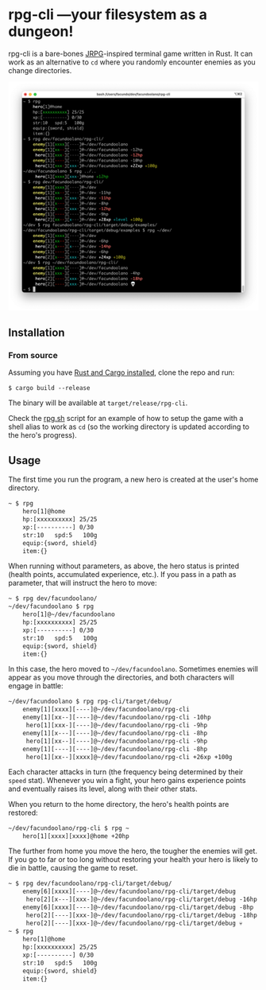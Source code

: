 # rpg-cli —your filesystem as a dungeon!

rpg-cli is a bare-bones [JRPG](https://en.wikipedia.org/wiki/JRPG)-inspired terminal game written in Rust. It can work as an alternative to `cd` where you randomly encounter enemies as you change directories.

![](rpg-cli.png)

## Installation

### From source
Assuming you have [Rust and Cargo installed](https://doc.rust-lang.org/cargo/getting-started/installation.html#install-rust-and-cargo), clone the repo and run:

    $ cargo build --release

The binary will be available at `target/release/rpg-cli`.

Check the [rpg.sh](./rpg.sh) script for an example of how to setup the game with a shell alias to work as `cd` (so the working directory is updated according to the hero's progress).

## Usage

The first time you run the program, a new hero is created at the user's home directory.

    ~ $ rpg
        hero[1]@home
        hp:[xxxxxxxxxx] 25/25
        xp:[----------] 0/30
        str:10   spd:5   100g
        equip:{sword, shield}
        item:{}

When running without parameters, as above, the hero status is printed (health points, accumulated experience, etc.). If you pass in a path as parameter, that will instruct the hero to move:

    ~ $ rpg dev/facundoolano/
    ~/dev/facundoolano $ rpg
        hero[1]@~/dev/facundoolano
        hp:[xxxxxxxxxx] 25/25
        xp:[----------] 0/30
        str:10   spd:5   100g
        equip:{sword, shield}
        item:{}

In this case, the hero moved to `~/dev/facundoolano`. Sometimes enemies will appear as you move through the directories,
and both characters will engage in battle:

    ~/dev/facundoolano $ rpg rpg-cli/target/debug/
        enemy[1][xxxx][----]@~/dev/facundoolano/rpg-cli
        enemy[1][xx--][----]@~/dev/facundoolano/rpg-cli -10hp
         hero[1][xxx-][----]@~/dev/facundoolano/rpg-cli -9hp
        enemy[1][x---][----]@~/dev/facundoolano/rpg-cli -8hp
         hero[1][xx--][----]@~/dev/facundoolano/rpg-cli -9hp
        enemy[1][----][----]@~/dev/facundoolano/rpg-cli -8hp
         hero[1][xx--][xxxx]@~/dev/facundoolano/rpg-cli +26xp +100g

Each character attacks in turn (the frequency being determined by their `speed` stat).
Whenever you win a fight, your hero gains experience points and eventually raises its level, along with their other stats.

When you return to the home directory, the hero's health points are restored:

    ~/dev/facundoolano/rpg-cli $ rpg ~
        hero[1][xxxx][xxxx]@home +20hp

The further from home you move the hero, the tougher the enemies will get. If you go to far or too long without restoring your health your hero is likely to die in battle, causing the game to reset.

    ~ $ rpg dev/facundoolano/rpg-cli/target/debug/
        enemy[6][xxxx][----]@~/dev/facundoolano/rpg-cli/target/debug
         hero[2][x---][xxx-]@~/dev/facundoolano/rpg-cli/target/debug -16hp
        enemy[6][xxxx][----]@~/dev/facundoolano/rpg-cli/target/debug -8hp
         hero[2][----][xxx-]@~/dev/facundoolano/rpg-cli/target/debug -18hp
         hero[2][----][xxx-]@~/dev/facundoolano/rpg-cli/target/debug 💀
    ~ $ rpg
        hero[1]@home
        hp:[xxxxxxxxxx] 25/25
        xp:[----------] 0/30
        str:10   spd:5   100g
        equip:{sword, shield}
        item:{}
